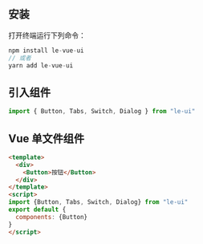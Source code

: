 ## 安装

打开终端运行下列命令：

```js
npm install le-vue-ui
// 或者
yarn add le-vue-ui
```

## 引入组件

```js
import { Button, Tabs, Switch, Dialog } from "le-ui"
```

## Vue 单文件组件

```html
<template>
  <div>
    <Button>按钮</Button>
  </div>
</template>
<script>
import {Button, Tabs, Switch, Dialog} from "le-ui"
export default {
  components: {Button}
}
</script>
```
